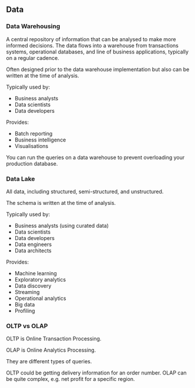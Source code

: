 ## Data

### Data Warehousing

A central repository of information that can be analysed to make more informed decisions. The data flows into a warehouse from transactions systems, operational databases, and line of business applications, typically on a regular cadence.

Often designed prior to the data warehouse implementation but also can be written at the time of analysis.

Typically used by:

- Business analysts
- Data scientists
- Data developers

Provides:

- Batch reporting
- Business intelligence
- Visualisations

You can run the queries on a data warehouse to prevent overloading your production database.

### Data Lake

All data, including structured, semi-structured, and unstructured.

The schema is written at the time of analysis.

Typically used by:

- Business analysts (using curated data)
- Data scientists
- Data developers
- Data engineers
- Data architects

Provides:

- Machine learning
- Exploratory analytics
- Data discovery
- Streaming
- Operational analytics
- Big data
- Profiling

### OLTP vs OLAP

OLTP is Online Transaction Processing.

OLAP is Online Analytics Processing.

They are different types of queries.

OLTP could be getting delivery information for an order number. OLAP can be quite complex, e.g. net profit for a specific region.
